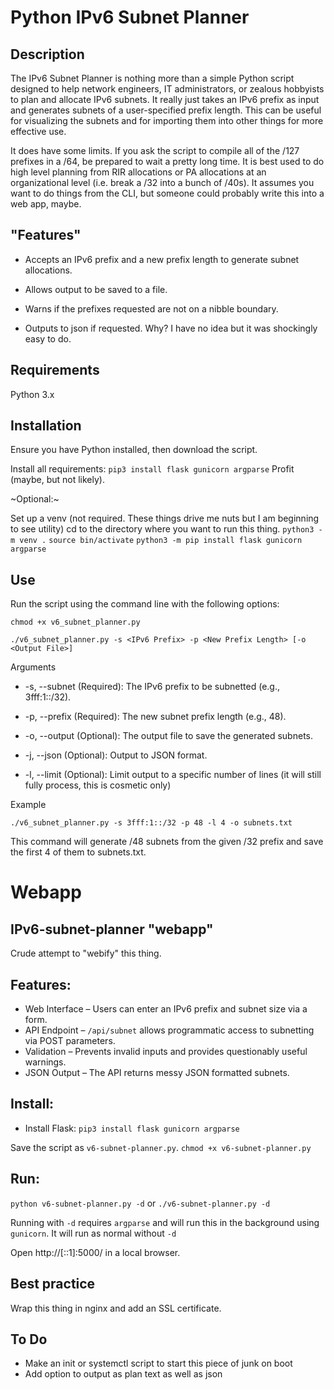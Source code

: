 # Python IPv6 Subnet Planner

## Description

The IPv6 Subnet Planner is nothing more than a simple Python script designed to help network engineers, IT administrators, or zealous hobbyists to plan and allocate IPv6 subnets. It really just takes an IPv6 prefix as input and generates subnets of a user-specified prefix length. This can be useful for visualizing the subnets and for importing them into other things for more effective use. 

It does have some limits. If you ask the script to compile all of the /127 prefixes in a /64, be prepared to wait a pretty long time. It is best used to do high level planning from RIR allocations or PA allocations at an organizational level (i.e. break a /32 into a bunch of /40s). It assumes you want to do things from the CLI, but someone could probably write this into a web app, maybe. 

## "Features"

* Accepts an IPv6 prefix and a new prefix length to generate subnet allocations.

* Allows output to be saved to a file.

* Warns if the prefixes requested are not on a nibble boundary.

* Outputs to json if requested. Why? I have no idea but it was shockingly easy to do. 

## Requirements

Python 3.x

## Installation

Ensure you have Python installed, then download the script.

Install all requirements:
`pip3 install flask gunicorn argparse`
Profit (maybe, but not likely).

~Optional:~

Set up a venv (not required. These things drive me nuts but I am beginning to see utility)
cd to the directory where you want to run this thing. 
`python3 -m venv .`
`source bin/activate`
`python3 -m pip install flask gunicorn argparse`

## Use

Run the script using the command line with the following options:

`chmod +x v6_subnet_planner.py`

`./v6_subnet_planner.py -s <IPv6 Prefix> -p <New Prefix Length> [-o <Output File>]`

Arguments

* -s, --subnet (Required): The IPv6 prefix to be subnetted (e.g., 3fff:1::/32).

* -p, --prefix (Required): The new subnet prefix length (e.g., 48).

* -o, --output (Optional): The output file to save the generated subnets.

* -j, --json (Optional): Output to JSON format.

* -l, --limit (Optional): Limit output to a specific number of lines (it will still fully process, this is cosmetic only)

Example

`./v6_subnet_planner.py -s 3fff:1::/32 -p 48 -l 4 -o subnets.txt`

This command will generate /48 subnets from the given /32 prefix and save the first 4 of them to subnets.txt.

# Webapp

## IPv6-subnet-planner "webapp"

Crude attempt to "webify" this thing.

## Features:
* Web Interface – Users can enter an IPv6 prefix and subnet size via a form.
* API Endpoint – `/api/subnet` allows programmatic access to subnetting via POST parameters.
* Validation – Prevents invalid inputs and provides questionably useful warnings.
* JSON Output – The API returns messy JSON formatted subnets.

## Install:
* Install Flask:
`pip3 install flask gunicorn argparse`

Save the script as `v6-subnet-planner.py`.
`chmod +x v6-subnet-planner.py`

## Run:
`python v6-subnet-planner.py -d`
or
`./v6-subnet-planner.py -d`

Running with `-d` requires `argparse` and will run this in the background using `gunicorn`. It will run as normal without `-d`

Open http://[::1]:5000/ in a local browser.

## Best practice
Wrap this thing in nginx and add an SSL certificate.

## To Do
* Make an init or systemctl script to start this piece of junk on boot
* Add option to output as plan text as well as json

